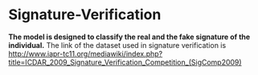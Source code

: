 # Signature-Verification
**The model is designed to classify the real and the fake signature of the individual.** 
The link of the dataset used in signature verification is http://www.iapr-tc11.org/mediawiki/index.php?title=ICDAR_2009_Signature_Verification_Competition_(SigComp2009)
